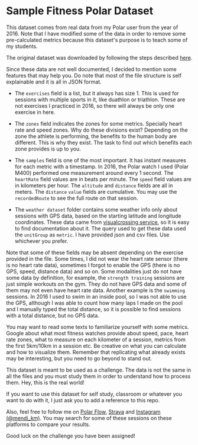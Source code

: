 # Sample Fitness Polar Dataset

This dataset comes from real data from my Polar user from the year of 2016. Note that I have modified some of the data in order to remove some pre-calculated metrics because this dataset's purpose is to teach some of my students.

The original dataset was downloaded by following the steps described [here](https://support.polar.com/en/how-to-download-all-your-data-from-polar-flow).

Since these data are not well documented, I decided to mention some features that may help you. Do note that most of the file structure is self explainable and it is all in JSON format.

- The ``exercises`` field is a list, but it always has size 1. This is used for sessions with multiple sports in it, like duathlon or triathlon. These are not exercises I practiced in 2016, so there will always be only one exercise in here.

- The ``zones`` field indicates the zones for some metrics. Specially heart rate and speed zones. Why do these divisions exist? Depending on the zone the athlete is performing, the benefits to the human body are different. This is why they exist. The task to find out which benefits each zone provides is up to you.

- The ``samples`` field is one of the most important. It has instant measures for each metric with a timestamp. In 2016, the Polar watch I used (Polar M400) performed one measurement around every 1 second. The ``heartRate`` field values are in beats per minute. The ``speed`` field values are in kilometers per hour. The ``altitude`` and ``distance`` fields are all in meters. The ``distance`` ``value`` fields are cumulative. You may use the ``recordedRoute`` to see the full route on that session.

- The ``weather dataset`` folder contains some weather info only about sessions with GPS data, based on the starting latitude and longitude coordinates. These data came from [visualcrossing service](https://visualcrossing.com/), so it is easy to find documentation about it. The query used to get these data used the ``unitGroup`` as ``metric``. I have provided json and csv files. Use whichever you prefer.

Note that some of these fields may be absent depending on the exercise provided in the file. Some times, I did not wear the heart rate sensor (there is no heart rate data), sometimes I forgot to enable the GPS (there is no GPS, speed, distance data) and so on. Some modalities just do not have some data by definition, for example, the ``strength training`` sessions are just simple workouts on the gym. They do not have GPS data and some of them may not even have heart rate data. Another example is the ``swimming`` sessions. In 2016 I used to swim in an inside pool, so I was not able to use the GPS, although I was able to count how many laps I made on the pool and I manually typed the total distance, so it is possible to find sessions with a total distance, but no GPS data.

You may want to read some texts to familiarize yourself with some metrics. Google about what most fitness watches provide about speed, pace, heart rate zones, what to measure on each kilometer of a session, metrics from the first 5km/10km in a session etc. Be creative on what you can calculate and how to visualize them. Remember that replicating what already exists may be interesting, but you need to go beyond to stand out.

This dataset is meant to be used as a challenge. The data is not the same in all the files and you must study them in order to understand how to process them. Hey, this is the real world!

If you want to use this dataset for self study, classroom or whatever you want to do with it, I just ask you to add a reference to this repo.

Also, feel free to follow me on [Polar Flow](https://flow.polar.com/training/profiles/3142224), [Strava](https://www.strava.com/athletes/9485255) and [Instagram (@mendi_km)](https://instagram.com/mendi_km). You may search for some of these sessions on these platforms to compare your results.

Good luck on the challenge you have been assigned!
